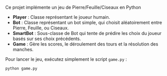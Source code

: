 Ce projet implémente un jeu de Pierre/Feuille/Ciseaux en Python

- **Player** : Classe représentant le joueur humain.
- **Bot** : Classe représentant un bot simple, qui choisit aléatoirement entre Pierre, Feuille, ou Ciseaux.
- **SmartBot** : Sous-classe de Bot qui tente de prédire les choix du joueur basés sur ses choix précédents.
- **Game** : Gère les scores, le déroulement des tours et la résolution des manches.

Pour lancer le jeu, exécutez simplement le script `game.py` :

```bash
python game.py
```
